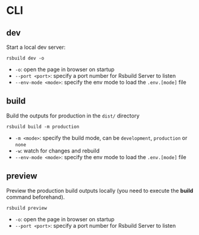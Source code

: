 # CLI

## dev

Start a local dev server:
```shell
rsbuild dev -o
```
- `-o`: open the page in browser on startup
- `--port <port>`: specify a port number for Rsbuild Server to listen
- `--env-mode <mode>`: specify the env mode to load the `.env.[mode]` file


## build

Build the outputs for production in the `dist/` directory

```shell
rsbuild build -m production
```
- `-m <mode>`: specify the build mode, can be `development`, `production` or `none`
- `-w`: watch for changes and rebuild
- `--env-mode <mode>`: specify the env mode to load the `.env.[mode]` file


## preview

Preview the production build outputs locally (you need to execute the **build** command beforehand).

```shell
rsbuild preview
```
- `-o`: open the page in browser on startup
- `--port <port>`: specify a port number for Rsbuild Server to listen
